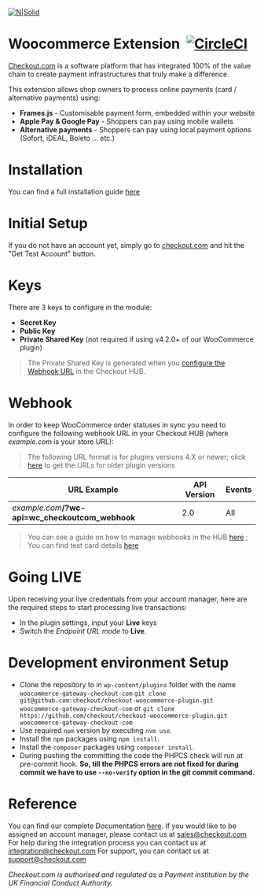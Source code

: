 [![N|Solid](https://cdn.checkout.com/img/checkout-logo-online-payments.jpg)](https://checkout.com/)

# Woocommerce Extension&nbsp; [![CircleCI](https://circleci.com/gh/checkout/checkout-woocommerce-plugin/tree/master.svg?style=svg)](https://circleci.com/gh/checkout/checkout-woocommerce-plugin/tree/master)
[Checkout.com](https://www.checkout.com "Checkout.com") is a software platform that has integrated 100% of the value chain to create payment infrastructures that truly make a difference.

This extension allows shop owners to process online payments (card / alternative payments) using:
  - **Frames.js** - Customisable payment form, embedded within your website
  - **Apple Pay & Google Pay** - Shoppers can pay using mobile wallets
  - **Alternative payments** - Shoppers can pay using local payment options (Sofort, iDEAL, Boleto ... etc.)

# Installation
You can find a full installation guide [here](https://github.com/checkout/checkout-woocommerce-plugin/wiki/Installation)

# Initial Setup
If you do not have an account yet, simply go to [checkout.com](https://checkout.com/) and hit the "Get Test Account" button.

# Keys
There are 3 keys to configure in the module:
- **Secret Key**
- **Public Key**
- **Private Shared Key** (not required if using v4.2.0+ of our WooCommerce plugin)

> The Private Shared Key is generated when you [configure the Webhook URL](https://docs.checkout.com/the-hub/manage-webhooks) in the Checkout HUB.

# Webhook
In order to keep WooCommerce order statuses in sync you need to configure the following webhook URL in your Checkout HUB (where _example.com_ is your store URL):

> The following URL format is for plugins versions 4.X or newer; click [here](https://github.com/checkout/checkout-woocommerce-plugin/wiki/URLs--2.x) to get the URLs for older plugin versions


| URL Example | API Version | Events |
| ------ | ------ | ------ |
| _example.com_**/?wc-api=wc_checkoutcom_webhook** &nbsp;&nbsp;&nbsp;&nbsp;&nbsp;&nbsp;&nbsp;&nbsp;&nbsp; | 2.0 | All |

> You can see a guide on how to manage webhooks in the HUB [here](https://docs.checkout.com/the-hub/manage-webhooks) ; You can find test card details [here](https://docs.checkout.com/testing)

# Going LIVE

Upon receiving your live credentials from your account manager, here are the required steps to start processing live transactions:

- In the plugin settings, input your **Live** keys
- Switch the _Endpoint URL mode_ to **Live**.

# Development environment Setup

- Clone the repository to in `wp-content/plugins` folder with the name `woocommerce-gateway-checkout-com`
  `git clone git@github.com:checkout/checkout-woocommerce-plugin.git woocommerce-gateway-checkout-com`
  or
  `git clone https://github.com/checkout/checkout-woocommerce-plugin.git woocommerce-gateway-checkout-com`
- Use required `npm` version by executing `nvm use`.
- Install the `npm` packages using `npm install`.
- Install the `composer` packages using `composer install`.
- During pushing the committing the code the PHPCS check will run at pre-commit hook. **So, till the PHPCS errors are not fixed for during commit we have to use `--no-verify` option in the git commit command.**


# Reference

You can find our complete Documentation [here](http://docs.checkout.com/).
If you would like to be assigned an account manager, please contact us at sales@checkout.com
For help during the integration process you can contact us at integration@checkout.com
For support, you can contact us at support@checkout.com

_Checkout.com is authorised and regulated as a Payment institution by the UK Financial Conduct Authority._

